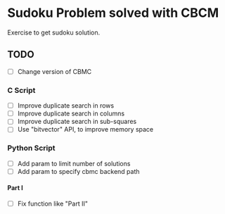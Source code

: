 # Sudoku Problem solved with CBCM

Exercise to get sudoku solution.

## __TODO__

- [ ] Change version of CBMC

### C Script

- [ ] Improve duplicate search in rows
- [ ] Improve duplicate search in columns
- [ ] Improve duplicate search in sub-squares
- [ ] Use "bitvector" API, to improve memory space

### Python Script

- [ ] Add param to limit number of solutions
- [ ] Add param to specify cbmc backend path

#### Part I
- [ ] Fix function like "Part II"